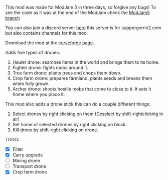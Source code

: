 This mod was made for ModJam 5 in three days, so forgive any bugs! 
To see the code as it was at the end of the ModJam check the [ModJam5 branch](https://github.com/suppergerrie2/ModJam5/tree/ModJam5)

You can also join a discord server [here](https://discord.gg/VHD4Ptm) this server is for suppergerrie2.com but also contains channels for this mod.

Download the mod at the [curseforge page](https://minecraft.curseforge.com/projects/suppergerrie2s-drone-mod).

Adds five types of drones:
1. Hauler drone: searches items in the world and brings them to its home.
2. Fighter drone: fights mobs around it.
3. Tree farm drone: plants trees and chops them down.
4. Crop farm drone: prepares farmland, plants seeds and breaks them when fully grown.
5. Archer drone: shoots hostile mobs that come to close to it.
It sets it home where you place it. 

This mod also adds a drone stick this can do a couple different things:
1. Select drones by right clicking on them (Deselect by shift-rightclicking in air)
2. Set home of selected drones by right clicking on block.
3. Kill drone by shift-right clicking on drone.

TODO:
- [x] Filter
- [x] Carry upgrade
- [ ] Mining drone
- [ ] Transport drone
- [x] Crop farm drone
